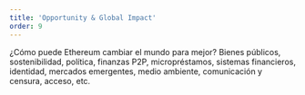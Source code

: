```yaml
---
title: 'Opportunity & Global Impact'
order: 9
---
```


¿Cómo puede Ethereum cambiar el mundo para mejor? Bienes públicos, sostenibilidad, política, finanzas P2P, micropréstamos, sistemas financieros, identidad, mercados emergentes, medio ambiente, comunicación y censura, acceso, etc.